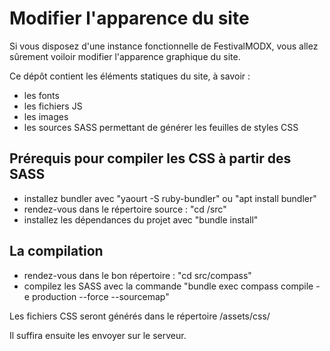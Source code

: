 # Modifier l'apparence du site

Si vous disposez d'une instance fonctionnelle de FestivalMODX, vous allez sûrement voiloir modifier l'apparence graphique du site.

Ce dépôt contient les éléments statiques du site, à savoir :
- les fonts
- les fichiers JS
- les images
- les sources SASS permettant de générer les feuilles de styles CSS


Prérequis pour compiler les CSS à partir des SASS
-------------------------------------------------
- installez bundler avec "yaourt -S ruby-bundler" ou "apt install bundler"
- rendez-vous dans le répertoire source : "cd /src"
- installez les dépendances du projet avec "bundle install"

La compilation
--------------
- rendez-vous dans le bon répertoire : "cd src/compass"
- compilez les SASS avec la commande "bundle exec compass compile -e production --force --sourcemap"

Les fichiers CSS seront générés dans le répertoire /assets/css/

Il suffira ensuite les envoyer sur le serveur.
